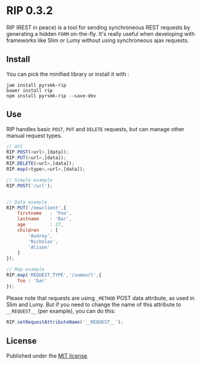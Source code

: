 RIP 0.3.2
=========

RIP (REST in peace) is a tool for sending synchroneous REST requests by generating a hidden `FORM` on-the-fly. It's really useful when developing with frameworks like Slim or Lumy without using synchroneous ajax requests.

Install
-------

You can pick the minified library or install it with :

```
jam install pyrsmk-rip
bower install rip
npm install pyrsmk-rip --save-dev
```

Use
---

RIP handles basic `POST`, `PUT` and `DELETE` requests, but can manage other manual request types.

```javascript
// API
RIP.POST(<url>,[data]);
RIP.PUT(<url>,[data]);
RIP.DELETE(<url>,[data]);
RIP.map(<type>,<url>,[data]);

// Simple example
RIP.POST('/url');


// Data example
RIP.PUT('/newclient',{
    firstname   : 'Foo',
    lastname    : 'Bar',
    age         : 27,
    children    : [
        'Audrey',
        'Nicholas',
        'Alison'
    ]
});

// Map example
RIP.map('REQUEST_TYPE','/someurl',{
    foo : 'bar'
});
```

Please note that requests are using `_METHOD` POST data attribute, as used in Slim and Lumy. But if you need to change the name of this attribute to `__REQUEST__` (per example), you can do this:

```javascript
RIP.setRequestAttributeName('__REQUEST__');
```

License
-------

Published under the [MIT license](http://dreamysource.mit-license.org).
